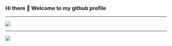 ### Hi there 👋 Welcome to my github profile

---
<img align="center" src="https://github-readme-stats.vercel.app/api?username=pakistanesss&count_private=true" />

---
<img align="center" src="https://github-readme-stats.vercel.app/api/top-langs/?username=pakistanesss&layout=compact" />
